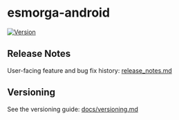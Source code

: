 # esmorga-android
[![Version](https://img.shields.io/badge/version-1.0.0-blue.svg)](release_notes.md)

## Release Notes
User-facing feature and bug fix history: [release_notes.md](release_notes.md)

## Versioning
See the versioning guide: [docs/versioning.md](docs/versioning.md)

